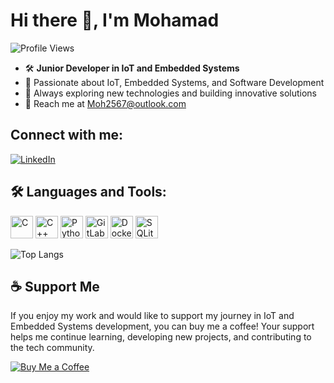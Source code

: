 # Hi there 👋, I'm Mohamad

![Profile Views](https://komarev.com/ghpvc/?username=Mohamadaloreibi&color=blue&style=flat-square)


- 🛠️ **Junior Developer in IoT and Embedded Systems**
- 🌱 Passionate about IoT, Embedded Systems, and Software Development
- 🚀 Always exploring new technologies and building innovative solutions
- 📧 Reach me at Moh2567@outlook.com

## Connect with me:
[![LinkedIn](https://img.shields.io/badge/LinkedIn-0077B5?logo=linkedin&logoColor=white&style=for-the-badge)](https://www.linkedin.com/in/mohamad-al-oreibi-b7b621250/)


## 🛠️ Languages and Tools:
<p align="left">
  <a href="https://docs.microsoft.com/en-us/cpp/?view=msvc-170" target="_blank" rel="noreferrer"><img src="https://raw.githubusercontent.com/danielcranney/readme-generator/main/public/icons/skills/c-colored.svg" width="36" height="36" alt="C" /></a>
  <a href="https://docs.microsoft.com/en-us/cpp/?view=msvc-170" target="_blank" rel="noreferrer"><img src="https://raw.githubusercontent.com/danielcranney/readme-generator/main/public/icons/skills/cplusplus-colored.svg" width="36" height="36" alt="C++" /></a>
  <a href="https://www.python.org/" target="_blank" rel="noreferrer"><img src="https://raw.githubusercontent.com/danielcranney/readme-generator/main/public/icons/skills/python-colored.svg" width="36" height="36" alt="Python" /></a>
  <a href="https://about.gitlab.com/" target="_blank" rel="noreferrer"><img src="https://raw.githubusercontent.com/danielcranney/readme-generator/main/public/icons/skills/gitlab-colored.svg" width="36" height="36" alt="GitLab" /></a>
  <a href="https://www.docker.com/" target="_blank" rel="noreferrer"><img src="https://raw.githubusercontent.com/danielcranney/readme-generator/main/public/icons/skills/docker-colored.svg" width="36" height="36" alt="Docker" /></a>
  <a href="https://www.sqlite.org/index.html" target="_blank" rel="noreferrer"><img src="https://raw.githubusercontent.com/danielcranney/readme-generator/main/public/icons/skills/sqlite-colored.svg" width="36" height="36" alt="SQLite" /></a>
</p>


![Top Langs](https://github-readme-stats.vercel.app/api/top-langs/?username=anuraghazra&hide_progress=true)



## ☕ Support Me

If you enjoy my work and would like to support my journey in IoT and Embedded Systems development, you can buy me a coffee! Your support helps me continue learning, developing new projects, and contributing to the tech community.

[![Buy Me a Coffee](https://img.shields.io/badge/Buy%20Me%20a%20Coffee-FFDD00?style=for-the-badge&logo=buy-me-a-coffee&logoColor=black)](https://buymeacoffee.com/mohamadaloreibi)


